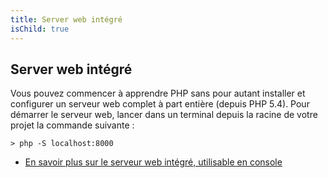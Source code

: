 ```yaml
---
title: Server web intégré
isChild: true
---
```


## Server web intégré

Vous pouvez commencer à apprendre PHP sans pour autant installer et configurer un serveur web complet à part entière (depuis PHP 5.4). Pour démarrer le serveur web, lancer dans un terminal depuis la racine de votre projet la commande suivante :

    > php -S localhost:8000

* [En savoir plus sur le serveur web intégré, utilisable en console][cli-server]

[cli-server]: http://www.php.net/manual/fr/features.commandline.webserver.php
